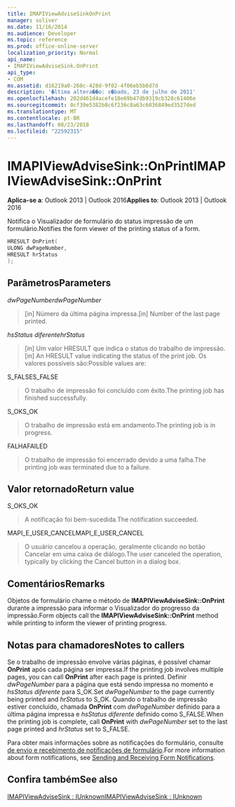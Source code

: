```yaml
---
title: IMAPIViewAdviseSinkOnPrint
manager: soliver
ms.date: 11/16/2014
ms.audience: Developer
ms.topic: reference
ms.prod: office-online-server
localization_priority: Normal
api_name:
- IMAPIViewAdviseSink.OnPrint
api_type:
- COM
ms.assetid: d16219a0-268c-428d-9f02-4f06eb5b6d7d
description: '�ltima altera��o: s�bado, 23 de julho de 2011'
ms.openlocfilehash: 202d461d4acefe18e69b47db9319cb328c61406e
ms.sourcegitcommit: 0cf39e5382b8c6f236c8a63c6036849ed3527ded
ms.translationtype: MT
ms.contentlocale: pt-BR
ms.lasthandoff: 08/23/2018
ms.locfileid: "22592315"
---
```

# <a name="imapiviewadvisesinkonprint"></a><span data-ttu-id="da5ce-103">IMAPIViewAdviseSink::OnPrint</span><span class="sxs-lookup"><span data-stu-id="da5ce-103">IMAPIViewAdviseSink::OnPrint</span></span>

  
  
<span data-ttu-id="da5ce-104">**Aplica-se a**: Outlook 2013 | Outlook 2016</span><span class="sxs-lookup"><span data-stu-id="da5ce-104">**Applies to**: Outlook 2013 | Outlook 2016</span></span> 
  
<span data-ttu-id="da5ce-105">Notifica o Visualizador de formulário do status impressão de um formulário.</span><span class="sxs-lookup"><span data-stu-id="da5ce-105">Notifies the form viewer of the printing status of a form.</span></span>
  
```cpp
HRESULT OnPrint(
ULONG dwPageNumber,
HRESULT hrStatus
);
```

## <a name="parameters"></a><span data-ttu-id="da5ce-106">Parâmetros</span><span class="sxs-lookup"><span data-stu-id="da5ce-106">Parameters</span></span>

 <span data-ttu-id="da5ce-107">_dwPageNumber_</span><span class="sxs-lookup"><span data-stu-id="da5ce-107">_dwPageNumber_</span></span>
  
> <span data-ttu-id="da5ce-108">[in] Número da última página impressa.</span><span class="sxs-lookup"><span data-stu-id="da5ce-108">[in] Number of the last page printed.</span></span>
    
 <span data-ttu-id="da5ce-109">_hsStatus diferente_</span><span class="sxs-lookup"><span data-stu-id="da5ce-109">_hrStatus_</span></span>
  
> <span data-ttu-id="da5ce-110">[in] Um valor HRESULT que indica o status do trabalho de impressão.</span><span class="sxs-lookup"><span data-stu-id="da5ce-110">[in] An HRESULT value indicating the status of the print job.</span></span> <span data-ttu-id="da5ce-111">Os valores possíveis são:</span><span class="sxs-lookup"><span data-stu-id="da5ce-111">Possible values are:</span></span>
    
<span data-ttu-id="da5ce-112">S_FALSE</span><span class="sxs-lookup"><span data-stu-id="da5ce-112">S_FALSE</span></span> 
  
> <span data-ttu-id="da5ce-113">O trabalho de impressão foi concluído com êxito.</span><span class="sxs-lookup"><span data-stu-id="da5ce-113">The printing job has finished successfully.</span></span>
    
<span data-ttu-id="da5ce-114">S_OK</span><span class="sxs-lookup"><span data-stu-id="da5ce-114">S_OK</span></span> 
  
> <span data-ttu-id="da5ce-115">O trabalho de impressão está em andamento.</span><span class="sxs-lookup"><span data-stu-id="da5ce-115">The printing job is in progress.</span></span>
    
<span data-ttu-id="da5ce-116">FALHA</span><span class="sxs-lookup"><span data-stu-id="da5ce-116">FAILED</span></span> 
  
> <span data-ttu-id="da5ce-117">O trabalho de impressão foi encerrado devido a uma falha.</span><span class="sxs-lookup"><span data-stu-id="da5ce-117">The printing job was terminated due to a failure.</span></span>
    
## <a name="return-value"></a><span data-ttu-id="da5ce-118">Valor retornado</span><span class="sxs-lookup"><span data-stu-id="da5ce-118">Return value</span></span>

<span data-ttu-id="da5ce-119">S_OK</span><span class="sxs-lookup"><span data-stu-id="da5ce-119">S_OK</span></span> 
  
> <span data-ttu-id="da5ce-120">A notificação foi bem-sucedida.</span><span class="sxs-lookup"><span data-stu-id="da5ce-120">The notification succeeded.</span></span>
    
<span data-ttu-id="da5ce-121">MAPI_E_USER_CANCEL</span><span class="sxs-lookup"><span data-stu-id="da5ce-121">MAPI_E_USER_CANCEL</span></span> 
  
> <span data-ttu-id="da5ce-122">O usuário cancelou a operação, geralmente clicando no botão Cancelar em uma caixa de diálogo.</span><span class="sxs-lookup"><span data-stu-id="da5ce-122">The user canceled the operation, typically by clicking the Cancel button in a dialog box.</span></span> 
    
## <a name="remarks"></a><span data-ttu-id="da5ce-123">Comentários</span><span class="sxs-lookup"><span data-stu-id="da5ce-123">Remarks</span></span>

<span data-ttu-id="da5ce-124">Objetos de formulário chame o método de **IMAPIViewAdviseSink::OnPrint** durante a impressão para informar o Visualizador do progresso da impressão.</span><span class="sxs-lookup"><span data-stu-id="da5ce-124">Form objects call the **IMAPIViewAdviseSink::OnPrint** method while printing to inform the viewer of printing progress.</span></span> 
  
## <a name="notes-to-callers"></a><span data-ttu-id="da5ce-125">Notas para chamadores</span><span class="sxs-lookup"><span data-stu-id="da5ce-125">Notes to callers</span></span>

<span data-ttu-id="da5ce-126">Se o trabalho de impressão envolve várias páginas, é possível chamar **OnPrint** após cada página ser impressa.</span><span class="sxs-lookup"><span data-stu-id="da5ce-126">If the printing job involves multiple pages, you can call **OnPrint** after each page is printed.</span></span> <span data-ttu-id="da5ce-127">Definir _dwPageNumber_ para a página que está sendo impressa no momento e _hsStatus diferente_ para S_OK.</span><span class="sxs-lookup"><span data-stu-id="da5ce-127">Set  _dwPageNumber_ to the page currently being printed and  _hrStatus_ to S_OK.</span></span> <span data-ttu-id="da5ce-128">Quando o trabalho de impressão estiver concluído, chamada **OnPrint** com _dwPageNumber_ definido para a última página impressa e _hsStatus diferente_ definido como S_FALSE.</span><span class="sxs-lookup"><span data-stu-id="da5ce-128">When the printing job is complete, call **OnPrint** with  _dwPageNumber_ set to the last page printed and  _hrStatus_ set to S_FALSE.</span></span> 
  
<span data-ttu-id="da5ce-129">Para obter mais informações sobre as notificações do formulário, consulte [de envio e recebimento de notificações de formulário](sending-and-receiving-form-notifications.md).</span><span class="sxs-lookup"><span data-stu-id="da5ce-129">For more information about form notifications, see [Sending and Receiving Form Notifications](sending-and-receiving-form-notifications.md).</span></span>
  
## <a name="see-also"></a><span data-ttu-id="da5ce-130">Confira também</span><span class="sxs-lookup"><span data-stu-id="da5ce-130">See also</span></span>



[<span data-ttu-id="da5ce-131">IMAPIViewAdviseSink : IUnknown</span><span class="sxs-lookup"><span data-stu-id="da5ce-131">IMAPIViewAdviseSink : IUnknown</span></span>](imapiviewadvisesinkiunknown.md)

